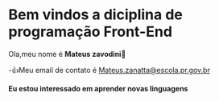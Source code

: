 # Bem vindos a diciplina de programação Front-End

Ola,meu nome é **Mateus zavodini🔱**

 -:+1:Meu email de contato é Mateus.zanatta@escola.pr.gov.br
 
 **Eu estou interessado em aprender novas linguagens**
 

 
